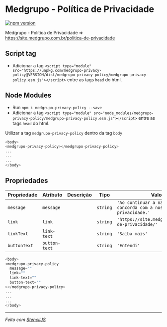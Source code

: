 # Medgrupo - Política de Privacidade 

[![npm version](https://badge.fury.io/js/medgrupo-privacy-policy.svg)](https://badge.fury.io/js/medgrupo-privacy-policy)

Medgrupo - Política de Privacidade => https://site.medgrupo.com.br/politica-de-privacidade

## Script tag

- Adicionar a tag `<script type="module" src="https://unpkg.com/medgrupo-privacy-policy@VERSION/dist/medgrupo-privacy-policy/medgrupo-privacy-policy.esm.js"></script>` entre as tags `head` do html.

## Node Modules
- Run `npm i medgrupo-privacy-policy --save`
- Adicionar a tag `<script type="module" src="node_modules/medgrupo-privacy-policy/medgrupo-privacy-policy.esm.js"></script>` entre as tags `head` do html.

Utilizar a tag `medgrupo-privacy-policy` dentro da tag `body`

```javascript
<body>
<medgrupo-privacy-policy></medgrupo-privacy-policy>
...
...
...
</body>
```

## Propriedades

| Propriedade  | Atributo      | Descrição   | Tipo     | Valor padrão                                                                     |
| ------------ | ------------- | ----------- | -------- | -------------------------------------------------------------------------------- |
| `message`    | `message`     |             | `string` | `'Ao continuar a navegação, você concorda com a nossa política de privacidade.'` |
| `link`       | `link`        |             | `string` | `'https://site.medgrupo.com.br/politica-de-privacidade/'`                        |
| `linkText`   | `link-text`   |             | `string` | `'Saiba mais'`                                                                   |
| `buttonText` | `button-text` |             | `string` | `'Entendi'`                                                                      |


```javascript
<body>
<medgrupo-privacy-policy
  message=""
  link=""
  link-text=""
  button-text=""
></medgrupo-privacy-policy>
...
...
...
</body>
```


----------------------------------------------

*Feito com [StencilJS](https://stenciljs.com/)*